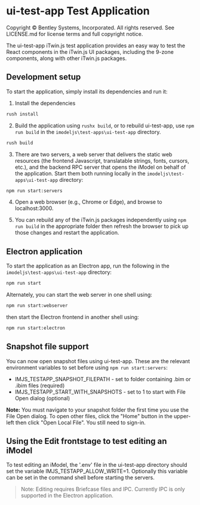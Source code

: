 ﻿# ui-test-app Test Application

Copyright © Bentley Systems, Incorporated. All rights reserved. See LICENSE.md for license terms and full copyright notice.

The ui-test-app iTwin.js test application provides an easy way to test the React components in the iTwin.js UI packages, including the 9-zone components, along with other iTwin.js packages.

## Development setup

To start the application, simply install its dependencies and run it:

1. Install the dependencies

  ```sh
  rush install
  ```

2. Build the application using `rushx build`, or to rebuild ui-test-app, use `npm run build` in the `imodeljs\test-apps\ui-test-app` directory.

  ```sh
  rush build
  ```

3. There are two servers, a web server that delivers the static web resources (the frontend Javascript, translatable strings, fonts, cursors, etc.), and the backend RPC server that opens the iModel on behalf of the application. Start them both running locally in the `imodeljs\test-apps\ui-test-app` directory:

  ```sh
  npm run start:servers
  ```

4. Open a web browser (e.g., Chrome or Edge), and browse to localhost:3000.

5. You can rebuild any of the iTwin.js packages independently using `npm run build` in the appropriate folder then refresh the browser to pick up those changes and restart the application.

## Electron application

To start the application as an Electron app, run the following in the `imodeljs\test-apps\ui-test-app` directory:

  ```sh
  npm run start
  ```

Alternately, you can start the web server in one shell using:

  ```sh
  npm run start:webserver
  ```

then start the Electron frontend in another shell using:

  ```sh
  npm run start:electron
  ```

## Snapshot file support

You can now open snapshot files using ui-test-app. These are the relevant environment variables to set before using `npm run start:servers`:

* IMJS_TESTAPP_SNAPSHOT_FILEPATH - set to folder containing .bim or .ibim files (required)
* IMJS_TESTAPP_START_WITH_SNAPSHOTS - set to 1 to start with File Open dialog (optional)

__Note:__ You must navigate to your snapshot folder the first time you use the File Open dialog. To open other files, click the "Home" button in the upper-left then click "Open Local File". You still need to sign-in.

## Using the Edit frontstage to test editing an iModel

To test editing an iModel, the '.env' file in the ui-test-app directory should set the variable IMJS_TESTAPP_ALLOW_WRITE=1. Optionally this variable can be set in the command shell before starting the servers.

> Note: Editing requires Briefcase files and IPC. Currently IPC is only supported in the Electron application.
